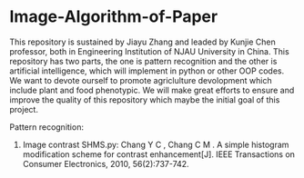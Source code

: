 # Image-Algorithm-of-Paper
This repository is sustained by Jiayu Zhang and leaded by Kunjie Chen professor, both in Engineering Institution of NJAU University in China.
This repository has two parts, the one is pattern recognition and the other is artificial intelligence, which will implement in python or other OOP codes. We want to devote ourself to promote agriclulture devolopment which include plant and food phenotypic. 
We will make great efforts to ensure and improve the quality of this repository which maybe the initial goal of this project.

Pattern recognition:
1. Image contrast
   SHMS.py: Chang Y C , Chang C M . A simple histogram modification scheme for contrast enhancement[J]. IEEE Transactions on Consumer Electronics, 2010, 56(2):737-742.
